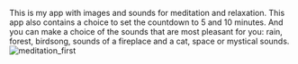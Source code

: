This is my app with images and sounds for meditation and relaxation. This app also contains a choice to set the countdown to 5 and 10 minutes. And you can make a choice of the sounds that are most pleasant for you: rain, forest, birdsong, sounds of a fireplace and a cat, space or mystical sounds.
![meditation_first](https://user-images.githubusercontent.com/91973134/146684033-f71cc629-becb-4fd4-8c02-3e931a4b98c6.jpg)
